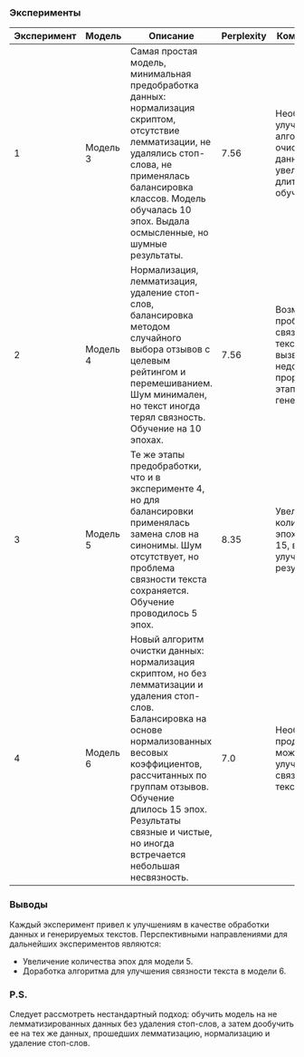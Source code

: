 ### Эксперименты

| **Эксперимент** | **Модель** | **Описание**                                                                                                                                                                                                                                                                                       | **Perplexity** | **Комментарии**                                                                        |
|-----------------|------------|----------------------------------------------------------------------------------------------------------------------------------------------------------------------------------------------------------------------------------------------------------------------------------------------------|----------------|----------------------------------------------------------------------------------------|
| 1               | Модель 3   | Самая простая модель, минимальная предобработка данных: нормализация скриптом, отсутствие лемматизации, не удалялись стоп-слова, не применялась балансировка классов. Модель обучалась 10 эпох. Выдала осмысленные, но шумные результаты.                                                          | 7.56           | Необходимы улучшения в алгоритме очистки данных и увеличение длительности обучения.    |
| 2               | Модель 4   | Нормализация, лемматизация, удаление стоп-слов, балансировка методом случайного выбора отзывов с целевым рейтингом и перемешиванием. Шум минимален, но текст иногда терял связность. Обучение на 10 эпохах.                                                                                        | 7.56           | Возможно, проблема связности текста вызвана недостаточной проработкой этапа генерации. |
| 3               | Модель 5   | Те же этапы предобработки, что и в эксперименте 4, но для балансировки применялась замена слов на синонимы. Шум отсутствует, но проблема связности текста сохраняется. Обучение проводилось 5 эпох.                                                                                                | 8.35           | Увеличение количества эпох до 10-15, вероятно, улучшит результаты.                     |
| 4               | Модель 6   | Новый алгоритм очистки данных: нормализация скриптом, но без лемматизации и удаления стоп-слов. Балансировка на основе нормализованных весовых коэффициентов, рассчитанных по группам отзывов. Обучение длилось 15 эпох. Результаты связные и чистые, но иногда встречается небольшая несвязность. | 7.0            | Необходимо продумать что может улучшить связность текста.                              |

### Выводы

Каждый эксперимент привел к улучшениям в качестве обработки данных и генерируемых текстов. Перспективными направлениями
для дальнейших экспериментов являются:

- Увеличение количества эпох для модели 5.
- Доработка алгоритма для улучшения связности текста в модели 6.

### P.S.

Следует рассмотреть нестандартный подход: обучить модель на не лемматизированных данных без удаления стоп-слов, а затем
дообучить ее на тех же данных, прошедших лемматизацию, нормализацию и удаление стоп-слов.
